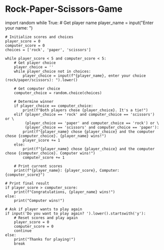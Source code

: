 # Rock-Paper-Scissors-Game
import random
while True:
    # Get player name
    player_name = input("Enter your name: ")
    
    # Initialize scores and choices
    player_score = 0
    computer_score = 0
    choices = ['rock', 'paper', 'scissors']

    while player_score < 5 and computer_score < 5:
        # Get player choice
        player_choice = ''
        while player_choice not in choices:
            player_choice = input(f"{player_name}, enter your choice (rock/paper/scissors): ").lower()

        # Get computer choice
        computer_choice = random.choice(choices)

        # Determine winner
        if player_choice == computer_choice:
            print(f"Both players chose {player_choice}. It's a tie!")
        elif (player_choice == 'rock' and computer_choice == 'scissors') or \
             (player_choice == 'paper' and computer_choice == 'rock') or \
             (player_choice == 'scissors' and computer_choice == 'paper'):
            print(f"{player_name} chose {player_choice} and the computer chose {computer_choice}. {player_name} wins!")
            player_score += 1
        else:
            print(f"{player_name} chose {player_choice} and the computer chose {computer_choice}. Computer wins!")
            computer_score += 1

        # Print current scores
        print(f"{player_name}: {player_score}, Computer: {computer_score}")

    # Print final result
    if player_score > computer_score:
        print(f"Congratulations, {player_name} wins!")
    else:
        print("Computer wins!")

    # Ask if player wants to play again
    if input('Do you want to play again? ').lower().startswith('y'):
        # Reset scores and play again
        player_score = 0
        computer_score = 0
        continue
    else:
        print("Thanks for playing!")
        break
